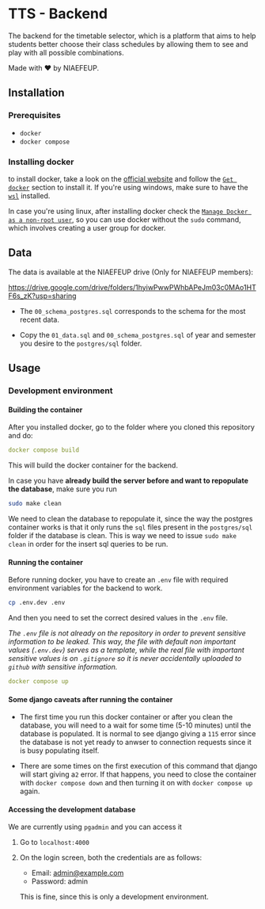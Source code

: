 # TTS - Backend

The backend for the timetable selector, which is a platform that aims to help students better choose their class schedules by allowing them to see and play with all possible combinations.

Made with ❤️ by NIAEFEUP.

## Installation 
### Prerequisites
- `docker`
- `docker compose` 

### Installing docker 
to install docker, take a look on the [official website](https://www.docker.com/) and follow the [`Get docker`](https://docs.docker.com/get-docker/) section to install it. If you're using windows, make sure to have the [`wsl`](https://docs.microsoft.com/en-us/windows/wsl/install) installed.   

In case you're using linux, after installing docker check the [`Manage Docker as a non-root user`](https://docs.docker.com/engine/install/linux-postinstall/), so you can use docker without the `sudo` command, which involves creating a user group for docker.

## Data

The data is available at the NIAEFEUP drive (Only for NIAEFEUP members):

https://drive.google.com/drive/folders/1hyiwPwwPWhbAPeJm03c0MAo1HTF6s_zK?usp=sharing

- The ```00_schema_postgres.sql``` corresponds to the schema for the most recent data.

- Copy the ```01_data.sql``` and ```00_schema_postgres.sql``` of year and semester you desire to the ```postgres/sql``` folder.

## Usage 

### Development environment 

#### Building the container

After you installed docker, go to the folder where you cloned this repository and do:

```yaml
docker compose build
```

This will build the docker container for the backend.

In case you have __already build the server before and want to repopulate the database__, make sure you run 

```bash
sudo make clean
```

We need to clean the database to repopulate it, since the way the postgres container works is that it only runs the `sql` files present in the `postgres/sql` folder if the database is clean. This is way we need to issue `sudo make clean` in order for the insert sql queries to be run.

#### Running the container

Before running docker, you have to create an `.env` file with required environment variables for the backend to work.

```bash
cp .env.dev .env
```

And then you need to set the correct desired values in the `.env` file. 

*The `.env` file is not already on the repository in order to prevent sensitive information to be leaked. This way, the file with default non important values (`.env.dev`) serves as a template, while the real file with important sensitive values is on `.gitignore` so it is never accidentally
uploaded to `github` with sensitive information.*

```yaml
docker compose up 
```
#### Some django caveats after running the container

- The first time you run this docker container or after you clean the database, you will need to a wait for some time (5-10 minutes) until the database is populated. It is normal to see django giving a `115` error since the database is not yet ready to anwser to connection requests since it is busy populating itself.

- There are some times on the first execution of this command that django will start giving a`2` error. If that happens, you need to close the container with `docker compose down` and then turning it on with `docker compose up` again.

#### Accessing the development database

We are currently using `pgadmin` and you can access it

1. Go to `localhost:4000`

2. On the login screen, both the credentials are as follows:
   
    - Email: admin@example.com
    - Password: admin
    
    This is fine, since this is only a development environment.
